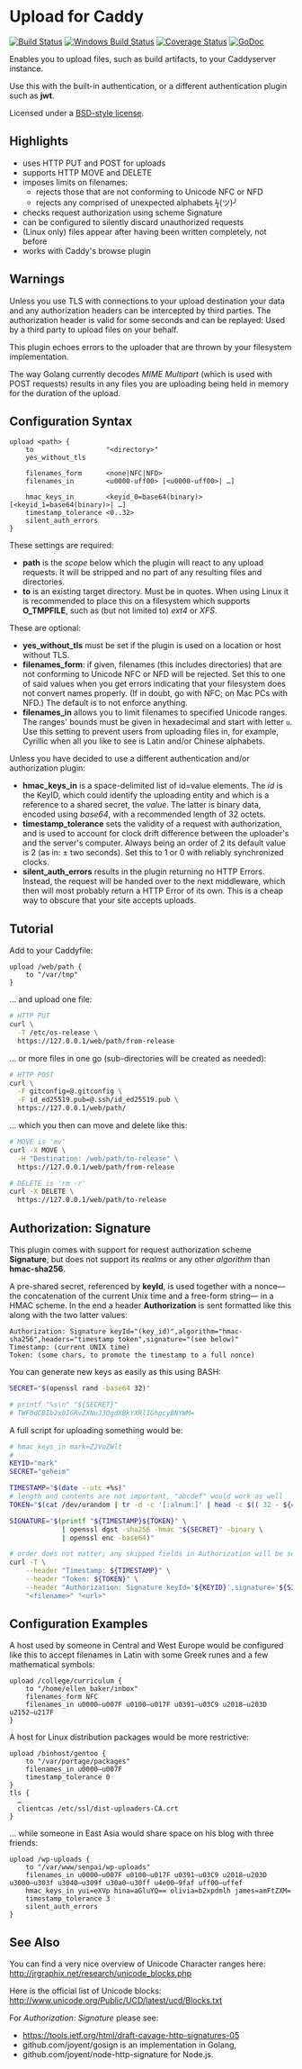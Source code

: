 Upload for Caddy
================

[![Build Status](https://semaphoreci.com/api/v1/wmark/caddy-upload/branches/master/badge.svg)](https://semaphoreci.com/wmark/caddy-upload)
[![Windows Build Status](https://img.shields.io/appveyor/ci/wmark/caddy-upload.svg?style=flat&label=windows+build)](https://ci.appveyor.com/project/wmark/caddy-upload/branch/master)
[![Coverage Status](https://coveralls.io/repos/github/wmark/caddy.upload/badge.svg?branch=master)](https://coveralls.io/github/wmark/caddy.upload?branch=master)
[![GoDoc](https://godoc.org/blitznote.com/src/caddy.upload?status.svg)](https://godoc.org/blitznote.com/src/caddy.upload)

Enables you to upload files, such as build artifacts, to your Caddyserver instance.

Use this with the built-in authentication, or a different authentication plugin such as **jwt**.

Licensed under a [BSD-style license](LICENSE).

Highlights
----------

 * uses HTTP PUT and POST for uploads
 * supports HTTP MOVE and DELETE
 * imposes limits on filenames:
   * rejects those that are not conforming to Unicode NFC or NFD
   * rejects any comprised of unexpected alphabets ϟ(ツ)╯
 * checks request authorization using scheme Signature
 * can be configured to silently discard unauthorized requests
 * (Linux only) files appear after having been written completely, not before
 * works with Caddy's browse plugin

Warnings
--------

Unless you use TLS with connections to your upload destination
your data and any authorization headers can be intercepted by third parties.
The authorization header is valid for some seconds and can be replayed:
Used by a third party to upload files on your behalf.

This plugin echoes errors to the uploader that are thrown by your filesystem implementation.

The way Golang currently decodes *MIME Multipart* (which is used with POST requests) results
in any files you are uploading being held in memory for the duration of the upload.

Configuration Syntax
--------------------

```
upload <path> {
	to                  "<directory>"
	yes_without_tls

	filenames_form      <none|NFC|NFD>
	filenames_in        <u0000-uff00> [<u0000-uff00>| …]

	hmac_keys_in        <keyid_0=base64(binary)> [<keyid_1=base64(binary)>| …]
	timestamp_tolerance <0..32>
	silent_auth_errors
}
```

These settings are required:

 * **path** is the *scope* below which the plugin will react to any upload requests.
   It will be stripped and no part of any resulting files and directories.
 * **to** is an existing target directory. Must be in quotes.
   When using Linux it is recommended to place this on a filesystem which supports
   **O_TMPFILE**, such as (but not limited to) *ext4* or *XFS*.

These are optional:

 * **yes_without_tls** must be set if the plugin is used on a location or host without TLS.
 * **filenames_form**: if given, filenames (this includes directories) that are not 
   conforming to Unicode NFC or NFD will be rejected.
   Set this to one of said values when you get errors indicating that your filesystem
   does not convert names properly. (If in doubt, go with NFC; on Mac PCs with NFD.)
   The default is to not enforce anything.
 * **filenames_in** allows you to limit filenames to specified Unicode ranges.
   The ranges' bounds must be given in hexadecimal and start with letter ```u```.
   Use this setting to prevent users from uploading files in, for example, Cyrillic
   when all you like to see is Latin and/or Chinese alphabets.

Unless you have decided to use a different authentication and/or authorization plugin:

 * **hmac_keys_in** is a space-delimited list of id=value elements.
   The *id* is the KeyID, which could identify the uploading entity and which
   is a reference to a shared secret, the *value*.
   The latter is binary data, encoded using *base64*, with a recommended length of 32 octets.
 * **timestamp_tolerance** sets the validity of a request with authorization,
   and is used to account for clock drift difference between the
   uploader's and the server's computer.
   Always being an order of 2 its default value is 2 (as in: ± two seconds).
   Set this to 1 or 0 with reliably synchronized clocks.
 * **silent_auth_errors** results in the plugin returning no HTTP Errors.
   Instead, the request will be handed over to the next middleware, which
   then will most probably return a HTTP Error of its own.
   This is a cheap way to obscure that your site accepts uploads.

Tutorial
--------

Add to your Caddyfile:

```
upload /web/path {
 	to "/var/tmp"
}
```

… and upload one file:

```bash
# HTTP PUT
curl \
  -T /etc/os-release \
  https://127.0.0.1/web/path/from-release
```

… or more files in one go (sub-directories will be created as needed):

```bash
# HTTP POST
curl \
  -F gitconfig=@.gitconfig \
  -F id_ed25519.pub=@.ssh/id_ed25519.pub \
  https://127.0.0.1/web/path/
```

… which you then can move and delete like this:

```bash
# MOVE is 'mv'
curl -X MOVE \
  -H "Destination: /web/path/to-release" \
  https://127.0.0.1/web/path/from-release

# DELETE is 'rm -r'
curl -X DELETE \
  https://127.0.0.1/web/path/to-release
```

Authorization: Signature
------------------------

This plugin comes with support for request authorization scheme **Signature**,
but does not support its *realms* or any other *algorithm* than **hmac-sha256**.

A pre-shared secret, referenced by **keyId**,
is used together with a nonce—the concatenation of the current Unix time and a free-form string—
in a HMAC scheme.
In the end a header **Authorization** is sent formatted like this along with the two latter values:

```
Authorization: Signature keyId="(key_id)",algorithm="hmac-sha256",headers="timestamp token",signature="(see below)"
Timestamp: (current UNIX time)
Token: (some chars, to promote the timestamp to a full nonce)
```

You can generate new keys as easily as this using BASH:

```bash
SECRET="$(openssl rand -base64 32)"

# printf "%s\n" "${SECRET}"
# TWF0dCBIb2x0IGRvZXNuJ3QgdXBkYXRlIGhpcyBNYWM=
```

A full script for uploading something would be:

```bash
# hmac_keys_in mark=Z2VoZWlt
#
KEYID="mark"
SECRET="geheim"

TIMESTAMP="$(date --utc +%s)"
# length and contents are not important, "abcdef" would work as well
TOKEN="$(cat /dev/urandom | tr -d -c '[:alnum:]' | head -c $(( 32 - ${#TIMESTAMP} )))"

SIGNATURE="$(printf "${TIMESTAMP}${TOKEN}" \
             | openssl dgst -sha256 -hmac "${SECRET}" -binary \
             | openssl enc -base64)"

# order does not matter; any skipped fields in Authorization will be set to defaults
curl -T \
	--header "Timestamp: ${TIMESTAMP}" \
	--header "Token: ${TOKEN}" \
	--header "Authorization: Signature keyId='${KEYID}',signature='${SIGNATURE}'" \
	"<filename>" "<url>"
```

Configuration Examples
----------------------

A host used by someone in Central and West Europe would be configured like this
to accept filenames in Latin with some Greek runes and a few mathematical symbols:

```
upload /college/curriculum {
	to "/home/ellen_baker/inbox"
	filenames_form NFC
	filenames_in u0000–u007F u0100–u017F u0391–u03C9 u2018–u203D u2152–u217F
}
```

A host for Linux distribution packages would be more restrictive:

```
upload /binhost/gentoo {
	to "/var/portage/packages"
	filenames_in u0000–u007F
	timestamp_tolerance 0
}
tls {
  …
  clientcas /etc/ssl/dist-uploaders-CA.crt
}
```

… while someone in East Asia would share space on his blog with three friends:

```
upload /wp-uploads {
	to "/var/www/senpai/wp-uploads"
	filenames_in u0000–u007F u0100–u017F u0391–u03C9 u2018–u203D u3000–u303f u3040–u309f u30a0–u30ff u4e00–9faf uff00–uffef
	hmac_keys_in yui=eXVp hina=aGluYQ== olivia=b2xpdmlh james=amFtZXM=
	timestamp_tolerance 3
	silent_auth_errors
}
```

See Also
--------

You can find a very nice overview of Unicode Character ranges here:
http://jrgraphix.net/research/unicode_blocks.php

Here is the official list of Unicode blocks:
http://www.unicode.org/Public/UCD/latest/ucd/Blocks.txt

For *Authorization: Signature* please see:

 * https://tools.ietf.org/html/draft-cavage-http-signatures-05
 * github.com/joyent/gosign is an implementation in Golang,
 * github.com/joyent/node-http-signature for Node.js.
